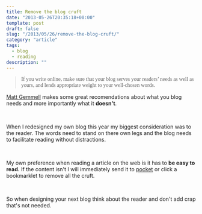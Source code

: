 ```yaml
---
title: Remove the blog cruft
date: "2013-05-26T20:35:18+00:00"
template: post
draft: false
slug: "/2013/05/26/remove-the-blog-cruft/"
category: "article"
tags:
  - blog
  - reading
description: ""
---
```


<blockquote><p><font face="Times"><span style="-webkit-text-size-adjust: auto; background-color: rgba(255, 255, 255, 0);">If you write online, make sure that your blog serves your readers’ needs as well as yours, and lends appropriate weight to your well-chosen words.</span></font></p></blockquote>
<p><a href="http://mattgemmell.com/2013/05/22/designing-blogs-for-readers/" title="Designing blogs for readers">Matt Gemmell</a> makes some great recomendations about what you blog needs and more importantly what it <b>doesn't</b>.&nbsp;</p>
<p><br></p>
<p>When I redesigned my own blog this year my biggest consideration was to the reader. The words need to stand on there own legs and the blog needs to facilitate reading without distractions.</p>
<p><br></p>
<p>My own preference when reading a article on the web is it has to <b>be easy to read.</b>&nbsp;If the content isn't I will immediately send it to <a href="http://getpocket.com" title="Pocket read later service">pocket</a> or click a bookmarklet to remove all the cruft.</p>
<p><br></p>
<p>So when designing your next blog think about the reader and don't add crap that's not needed.</p><p></p>